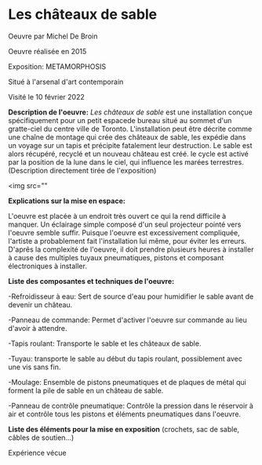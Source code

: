 # Les châteaux de sable

Oeuvre par Michel De Broin

Oeuvre réalisée en 2015

Exposition: METAMORPHOSIS

Situé à l'arsenal d'art contemporain

Visité le 10 février 2022


**Description de l'oeuvre:**
*Les châteaux de sable* est une installation conçue spécifiquement pour un petit espacede bureau situé au sommet d'un gratte-ciel du centre ville de Toronto. L'installation peut être décrite comme une chaîne de montage qui crée des châteaux de sable, les expédie dans un voyage sur un tapis et précipite fatalement leur destruction. Le sable est alors récupéré, recyclé et un nouveau château est créé. le cycle est activé par la position de la lune dans le ciel, qui influence les marées terrestres. (Description directement tirée de l'exposition)

<img src=""

**Explications sur la mise en espace:**

L'oeuvre est placée à un endroit très ouvert ce qui la rend difficile à manquer. Un éclairage simple composé d'un seul projecteur pointé vers l'oeuvre semble suffir. Puisque l'oeuvre est excessivement compliquée, l'artiste a probablement fait l'installation lui même, pour éviter les erreurs. D'aprês la complexité de l'oeuvre, il doit prendre plusieurs heures à installer à cause des multiples tuyaux pneumatiques, pistons et composant électroniques à installer. 

**Liste des composantes et techniques de l'oeuvre:**

-Refroidisseur à eau: Sert de source d'eau pour humidifier le sable avant de devenir un château.

-Panneau de commande: Permet d'activer l'oeuvre sur commande au lieu d'avoir à attendre.

-Tapis roulant: Transporte le sable et les châteaux de sable.

-Tuyau: transporte le sable au début du tapis roulant, possiblement avec une vis sans fin.

-Moulage: Ensemble de pistons pneumatiques et de plaques de métal qui forment la pile de sable en un château de sable.

-Panneau de contrôle pneumatique: Contrôle la pression dans le réservoir à air et contrôle tous les pistons et éléments pneumatiques dans l'oeuvre.


**Liste des éléments pour la mise en exposition** (crochets, sac de sable, câbles de soutien...)

Expérience vécue
